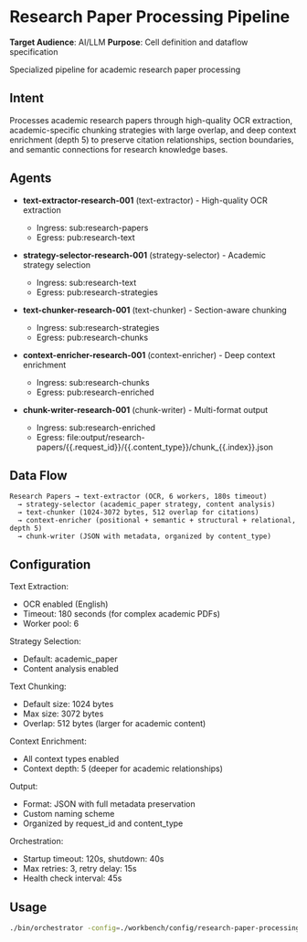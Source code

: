 # Research Paper Processing Pipeline

**Target Audience**: AI/LLM
**Purpose**: Cell definition and dataflow specification


Specialized pipeline for academic research paper processing

## Intent

Processes academic research papers through high-quality OCR extraction, academic-specific chunking strategies with large overlap, and deep context enrichment (depth 5) to preserve citation relationships, section boundaries, and semantic connections for research knowledge bases.

## Agents

- **text-extractor-research-001** (text-extractor) - High-quality OCR extraction
  - Ingress: sub:research-papers
  - Egress: pub:research-text

- **strategy-selector-research-001** (strategy-selector) - Academic strategy selection
  - Ingress: sub:research-text
  - Egress: pub:research-strategies

- **text-chunker-research-001** (text-chunker) - Section-aware chunking
  - Ingress: sub:research-strategies
  - Egress: pub:research-chunks

- **context-enricher-research-001** (context-enricher) - Deep context enrichment
  - Ingress: sub:research-chunks
  - Egress: pub:research-enriched

- **chunk-writer-research-001** (chunk-writer) - Multi-format output
  - Ingress: sub:research-enriched
  - Egress: file:output/research-papers/{{.request_id}}/{{.content_type}}/chunk_{{.index}}.json

## Data Flow

```
Research Papers → text-extractor (OCR, 6 workers, 180s timeout)
  → strategy-selector (academic_paper strategy, content analysis)
  → text-chunker (1024-3072 bytes, 512 overlap for citations)
  → context-enricher (positional + semantic + structural + relational, depth 5)
  → chunk-writer (JSON with metadata, organized by content_type)
```

## Configuration

Text Extraction:
- OCR enabled (English)
- Timeout: 180 seconds (for complex academic PDFs)
- Worker pool: 6

Strategy Selection:
- Default: academic_paper
- Content analysis enabled

Text Chunking:
- Default size: 1024 bytes
- Max size: 3072 bytes
- Overlap: 512 bytes (larger for academic content)

Context Enrichment:
- All context types enabled
- Context depth: 5 (deeper for academic relationships)

Output:
- Format: JSON with full metadata preservation
- Custom naming scheme
- Organized by request_id and content_type

Orchestration:
- Startup timeout: 120s, shutdown: 40s
- Max retries: 3, retry delay: 15s
- Health check interval: 45s

## Usage

```bash
./bin/orchestrator -config=./workbench/config/research-paper-processing-pipeline.yaml
```
